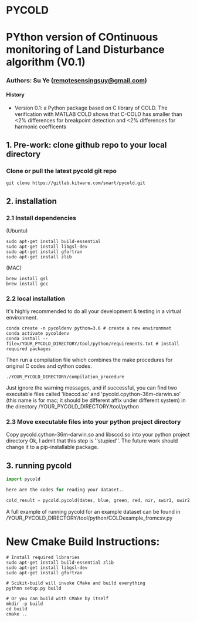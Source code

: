 # PYCOLD

# PYthon version of COntinuous monitoring of Land Disturbance algorithm (V0.1)
### Authors: Su Ye (remotesensingsuy@gmail.com)
####  History
- Version 0.1: a Python package based on C library of COLD. The verification with MATLAB COLD shows that  C-COLD has smaller than <2% differences for breakpoint detection and <2% differences for harmonic coefficents

## 1. Pre-work: clone github repo to your local directory
### Clone or pull the latest pycold git repo
```
git clone https://gitlab.kitware.com/smart/pycold.git
```

## 2. installation
### 2.1 Install dependencies
(Ubuntu)
```
sudo apt-get install build-essential
sudo apt-get install libgsl-dev
sudo apt-get install gfortran
sudo apt-get install zlib
```
(MAC)
```
brew install gsl
brew install gcc
```
### 2.2 local installation
It's highly recommended to do all your development & testing in a virtual environment.
```
conda create -n pycoldenv python=3.6 # create a new environmnet
conda activate pycoldenv
conda install --file=/YOUR_PYCOLD_DIRECTORY/tool/python/requirements.txt # install required packages
```

Then run a compilation file which combines the make procedures for original C codes and cython codes. 
```
./YOUR_PYCOLD_DIRECTORY/compilation_procedure
```
Just ignore the warning messages, and if successful, you can find two executable files called 'libsccd.so' and 'pycold.cpython-36m-darwin.so' (this name is for mac; it should be different affix under different system) in the directory /YOUR_PYCOLD_DIRECTORY/tool/python

### 2.3 Move executable files into your python project directory
Copy pycold.cython-36m-darwin.so and libsccd.so into your python project directory
Ok, I admit that this step is ''stupied''. The future work should change it to a pip-installable package.


## 3. running pycold
```python
import pycold

here are the codes for reading your dataset..

cold_result = pycold.pycold(dates, blue, green, red, nir, swir1, swir2, thermal, qa)

```
A full example of running pycold for an example dataset can be found in /YOUR_PYCOLD_DIRECTORY/tool/python/COLDexample_fromcsv.py


# New Cmake Build Instructions:


```
# Install required libraries
sudo apt-get install build-essential zlib
sudo apt-get install libgsl-dev
sudo apt-get install gfortran

# Scikit-build will invoke CMake and build everything
python setup.py build

# Or you can build with CMake by itself
mkdir -p build
cd build
cmake ..
```

